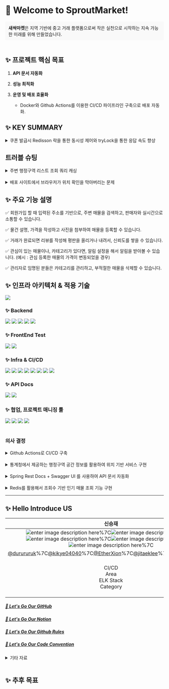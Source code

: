 # 🌱  Welcome to SproutMarket!

<div style="background-color: #f9f9f9; padding: 10px; ">
    <strong>새싹마켓</strong>은 지역 기반에 중고 거래 플랫폼으로써 작은 실천으로 시작하는 지속 가능한 미래를 위해 만들었습니다.
</div>




<br>

## ✨ 프로젝트 핵심 목표
1. **API 문서 자동화**

2. **성능 최적화**

3. **운영 및 배포 효율화**
    - Docker와 Github Actions를 이용한 CI/CD 파이프라인 구축으로 배포 자동화.

## ✨  KEY SUMMARY

<details><summary>쿠폰 발급시 Redisson 락을 통한 동시성 제어와 tryLock을 통한 응답 속도 향상</summary>

### 배경<br>
선착순 쿠폰 발급 이벤트를 가정하여 동시성 문제 해결

### 문제<br>
1.짧은 시간 동안 트래픽이 몰릴 때 발생하는 동시성 문제<br>
2.모든 요청에 락을 걸어 요청이 몰렸을 때 응답 속도가 지연되는 문제<br>

### 해결 방안<br>
**동시성 문제 해결**<br>
Reddison 락을 사용해 동시성 문제 해결

테스트 설정<br>
쿠폰 발급 개수 : 100
JMeter를 사용해 10초 동안 3000개의 요청을 보냄

락 사용 전 : 102개의 쿠폰이 발급됨

<img src = "https://media.discordapp.net/attachments/1262935762484068405/1308304950723346452/E18489E185B3E1848FE185B3E18485E185B5E186ABE18489E185A3E186BA_2024-11-15_E1848BE185A9E18492E185AE_2.24.43.png?ex=673d756f&is=673c23ef&hm=863107e890433615978a331e0103d7db64c2f7d2b7b2f2133f4cb6da85a44f57&=&format=webp&quality=lossless"> <br>

락 사용 후 : 정확히 100개의 쿠폰이 발급됨

<img src = "https://media.discordapp.net/attachments/1262935762484068405/1308304951038185524/E18489E185B3E1848FE185B3E18485E185B5E186ABE18489E185A3E186BA_2024-11-15_E1848BE185A9E18492E185AE_2.27.24.png?ex=673d756f&is=673c23ef&hm=dd7f96b7a35058127e22ec141d41813b3a92d97cd1e502eb8026ca91d137e254&=&format=webp&quality=lossless">

**응답 속도 지연 문제 해결**

lock.tryLock으로 락 대기 시간을 줄여 응답 속도 향상

테스트 설정<br>
쿠폰 발급 개수 : 100
JMeter를 사용해 10초 동안 3000개의 요청을 보냄

tryLock 사용 전 : 평균 응답 속도 1025ms<br>

<img src = "https://media.discordapp.net/attachments/1262935762484068405/1308304949947404318/0f10256b-cfce-4acd-aa75-ee736ebc90bd.png?ex=673d756f&is=673c23ef&hm=47898f651580325d7ddff8aec95b286150d44227fdcf7b9217c3ec3475968396&=&format=webp&quality=lossless"><br>

tryLock 사용 후 : 평균 응답 속도 73ms (약 92% 응답 속도 개선)<br>

<img src = "https://media.discordapp.net/attachments/1262935762484068405/1308304950232743936/673a06b6-bc98-46d8-a792-2c43d0a4b594.png?ex=673d756f&is=673c23ef&hm=8f62b7d8458d62dcb885348799a7ca5b709e0d233d8b8ff322cd519cd68e07e3&=&format=webp&quality=lossless"> 
</details>



## 트러블 슈팅
<details><summary> 주변 행정구역 리스트 조회 쿼리 캐싱 </summary>

### 배경
사용자가 매물을 조회할 때 주변 행정구역 리스트를 반환받아야 하는 쿼리를 DB에 날려야함

### 문제
특정 포인트로부터 일정한 거리만큼 떨어진 공간 연산 쿼리이기 때문에 사용자가 몰리면 DB에 부하가 많이 걸리는 문제가 있음


### 해결방안
해당 쿼리 결과를 캐싱해서 같은 요청이 들어올 시 캐시된 데이터를 응답하도록 시도함

**장점**
- 인메모리 캐시를 사용하기 때문에 응답시간이 빠름.
- 요청에 대해 MySQL에서 연산을 하지 않기 때문에 아무리 사용자가 몰려도 DB에 부하가 없음

### 실행 결과
3554개의 행정구역의 모든 경우의 수에서 캐싱한 결과 <br>
사용한 메모리 : 4.65MB <br>
캐싱 이전 쿼리 시간 : 평균 92ms <br>
캐싱 이후 쿼리 시간 : 평균 9ms (1022% 속도 향상) <br>
</details> <br>


<details><summary>배포 사이트에서 브라우저가 위치 확인을 막아버리는 문제
</summary>

### 배경 & 문제
회원가입을 할 때 현재 위치 확인 버튼을 누르면 사용자의 현재 위치를 가져오는데, 로컬 환경에서 [localhost:8080](http://localhost:8080) 식으로 들어갔을 때에는 브라우저가 위치를 잘 가져다줬는데, ec2에 배포한 후 들어가보니 작동을 하지 않았다.

크롬이 무언가 잘못되었나 생각해서 엣지, 파이어폭스 등 다른 브라우저로도 시도해보았지만 똑같이 로컬에선 되고, 배포 환경에서는 작동하지 않았다.

코드가 잘못되었으면 로컬에서도 안 됐을 것이니 코드는 문제가 없을 것이라고 생각하고, 뭔가 다른 이유를 찾다보니, 비 보안 연결(http)에서는 브라우저단에서 위치같은 정보를 서버에 넘겨주지 않는다는 것이었다.

로컬 환경에서는(localhost8080) 개발 편의를 위해 브라우저에서 딱히 막지 않는다고 한다.

### 해결

배포 환경에 무료 도메인을 발급받고, ssl 인증을 받은 후, 보안 연결(https)로 다시 시도해보니 배포환경에서도 작동한다는 것을 확인했다.
</details>




## ✨ 주요 기능 설명
✅ 회원가입 할 때 입력된 주소를 기반으로, 주변 매물을 검색하고, 판매자와 실시간으로 소통할 수 있습니다.

✅ 물건 설명, 가격을 작성하고 사진을 첨부하여 매물을 등록할 수 있습니다.

✅ 거래가 완료되면 리뷰를 작성해 평판을 올리거나 내려서, 신뢰도를 쌓을 수 있습니다.

✅ 관심이 있는 매물이나, 카테고리가 있다면, 알림 설정을 해서 알림을 받아볼 수 있습니다. (예시 : 관심 등록한 매물의 가격이 변동되었을 경우)

✅ 관리자로 임명된 분들은 카테고리를 관리하고, 부적절한 매물을 삭제할 수 있습니다.


## ✨ 인프라 아키텍처 & 적용 기술

<img src="https://camo.githubusercontent.com/a939a97343b526155a402189c6327f5a82a4d74d61daa9794127e4d7fdd9a757/68747470733a2f2f63646e2e646973636f72646170702e636f6d2f6174746163686d656e74732f313236323933353736323438343036383430352f313330333535363433393834323838313635372f556e7469746c65642e706e673f65783d36373263326630612669733d363732616464386126686d3d3065383662616366613633333163633838386134366636346538653733303765313434393533656665303934363031316261383466616539333237326364626626">


### ✨ Backend

<img src="https://img.shields.io/badge/JDK-17-ED8B00?style=for-the-badge&logo=openjdk&logoColor=white">
<img src="https://img.shields.io/badge/Spring Boot-3.3.4-6DB33F?style=for-the-badge&logo=Spring Boot&logoColor=white">
<img src="https://img.shields.io/badge/Spring Security-6DB33F?style=for-the-badge&logo=Spring Security&logoColor=white">
<img src="https://img.shields.io/badge/Hibernate-59666C?style=for-the-badge&logo=Hibernate&logoColor=white">

<img src="https://img.shields.io/badge/Redis-FF4438?style=for-the-badge&logo=Redis&logoColor=white">

### ✨ FrontEnd Test
<img src="https://img.shields.io/badge/HTML5-E34F26?style=for-the-badge&logo=HTML5&logoColor=white">
<img src="https://img.shields.io/badge/JavaScript-F7DF1E?style=for-the-badge&logo=JavaScript&logoColor=white">

### ✨ Infra & CI/CD
<img src="https://img.shields.io/badge/MySQL-4479A1?style=for-the-badge&logo=MySQL&logoColor=white">
<img src="https://img.shields.io/badge/Amazon EC2-FF9900?style=for-the-badge&logo=Amazon EC2&logoColor=white">
<img src="https://img.shields.io/badge/Amazon S3-569A31?style=for-the-badge&logo=Amazon S3&logoColor=white">
<img src="https://img.shields.io/badge/Amazon ElastiCache-C925D1?style=for-the-badge&logo=Amazon ElastiCache&logoColor=white">
<img src="https://img.shields.io/badge/Amazon RDS-527FFF?style=for-the-badge&logo=Amazon RDS&logoColor=white">
<img src="https://img.shields.io/badge/Docker-2496ED?style=for-the-badge&logo=Docker&logoColor=white">
<img src="https://img.shields.io/badge/Portainer-13BEF9?style=for-the-badge&logo=Portainer&logoColor=white">
<img src="https://img.shields.io/badge/Github Actions-2088FF?style=for-the-badge&logo=Github Actions&logoColor=white">


### ✨ API Docs

<img src="https://img.shields.io/badge/OpenAPI Initiative-6BA539?style=for-the-badge&logo=OpenAPI Initiative&logoColor=white">
<img src="https://img.shields.io/badge/swagger-85EA2D?style=for-the-badge&logo=swagger&logoColor=black">


###  ✨ 협업, 프로젝트 매니징 툴
<img src="https://img.shields.io/badge/Notion-000000?style=for-the-badge&logo=Notion&logoColor=white">
<img src="https://img.shields.io/badge/Github-181717?style=for-the-badge&logo=Github&logoColor=white">
<img src="https://img.shields.io/badge/Trello-0052CC?style=for-the-badge&logo=Trello&logoColor=white">
<img src="https://img.shields.io/badge/Slack-4A154B?style=for-the-badge&logo=Slack&logoColor=white">
<br><br>

### 의사 결정
<details><summary> Github Actions로 CI/CD 구축
</summary>

### Jenkins 대신에 Github Actions를 사용한 이유

**Jenkins**<br>
다양한 플러그인을 지원하고 온프레미스 도구이기 때문에 보안에 유리함<br>
직접 서버를 구축 해줘야 하고, 어느정도 자원을 차지하기 때문에 운용 비용이 발생한다.

**Github Actions**<br>
깃허브 레포지토리의 이벤트 기반으로 파이프라인을 가동하기 쉽고, 다양한 워크플로우 템플릿이 있음.<br>
따로 서버를 구축해주지 않아도 사용 가능함. <br>
퍼블릭 레포지토리의 경우 무제한으로 무료 사용 가능.<br>
워크 플로우 파일이 외부에 노출이 되기 때문에 취약점에 노출되기 쉬움, 소스 코드를 외부(깃허브)에 업로드 해야함.

우리 프로젝트의 경우 Jenkins 서버를 구축할만큼 예산이 없었고, 항상 public으로 레포지토리를 관리하기 때문에 구축이 간편하고, 무료로 사용할 수 있는
Github Actions를 사용하였다.
</details><br>

<details><summary> 통계청에서 제공하는 행정구역 공간 정보를 활용하여 위치 기반 서비스 구현
</summary>

### 통계청에서 제공하는 행정구역 공간 정보를 활용하여 구현

지역 기반 중고 거래 플랫폼이기 때문에 위치 기반 서비스를 제공할 필요가 있었다.<br>
좌표를 주소로 변환해주는 지오코딩 API를 사용하는 방법과 프로젝트 DB에 행정 구역 공간 정보를 넣어서 직접 조회하는 방식을 고민했어야 했다.
<br><br>
지오코딩 API의 경우 국도교통부, 네이버 지도, 카카오 지도, 구글 맵스, 티맵 등 여러 서비스 업체들이 제공해줌.<br>
무료 API 사용량이 제한되어 있으며, 반환받은 값을 DB에 저장하면 안 됨. <br>
그리고 우리는 범위 검색이 필요하기 때문에 어떤 포인트를 요청해서 포인트를 반환받는 API 특성상 구현 난이도가 높아질 것으로 예상됨.
또한 프로젝트 특성 상 동네라는 개념이 중요한데, 선택한 API 서비스에 장애가 발생하면 우리 프로젝트에 치명적임.<br><br>
이런 단점으로 통계청에서 제공하는 행정동 경계 정보를 받아서 그대로 DB에 저장 후 필요할 때마다 조회해서 사용하는 방식으로 결정했다.
<br><br>
</details>

<br>
<details><summary> Spring Rest Docs + Swagger UI 를 사용하여 API 문서 자동화
</summary>

### API 문서 작성 시기

API 문서를 작성하는 방식을 개발 전에 정리를 하고 시작 할지, 개발 후에 자동화 도구를 활용해서 작성할 것인지에 대해 정해야 했다.

개발 전에 API 문서를 작성하면 팀원 모두가 같은 문서를 보고 응답 흐름을 계속 상기하면서 개발할 수 있음. 하지만 계획과 다르게 개발 도중 수정이 됐는데 
문서에 반영을 안 했을 수도 있음. 

또한 버그나 이해도 문제로 실제와 다른 응답이 나갈 수도 있음.

하지만 개발이 끝나고 자동화 도구를 활용해서 문서화를 하면 실제 응답과 일치하는 API 문서를 작성할 수 있음.

실제 응답 기반 문서화라는 것이 엄청난 장점이라고 생각돼서 기능 개발 후 자동화 도구를 활용하여 API 문서를 만들기로 결정함.

### API 문서 자동화 도구 선택

Swagger VS Spring Rest Docs

**Swagger**

- UI가 이쁨.
- Try It Out 기능을 활용하여 실제로 서버에 요청을 날려보고 제대로 응답이 반환되는지 확인할 수 있음. 
- 컨트롤러 레이어에 문서화 관련 코드가 추가로 들어감

**Spring Rest Docs**

- 테스트 코드 기반으로 문서화를 시켜줄 수 있음. 
- UI가 별로 이쁘지 않음.

Swagger의 경우 컨트롤러 레이어에 문서화 관련 코드가 추가로 들어간다는 점이 단일 책임 원칙을 위반하는 것 같고,
Spring Rest Docs가 테스트 기반 문서화라는 점이 문서의 신뢰도를 더 높여줄 수 있을 것 같아서 Spring Rest Docs를 사용하려고 결정함.
<br><br>
더 찾아보니 Spring Rest Docs로 문서를 만들면, 그것을 Swagger UI로 볼 수 있게 OpenAPI 3 문서로 변환해주는 도구를 발견해서 이것도 사용하려고 결정했다.

결과적으로 테스트 코드 기반이라 신뢰도도 있고, UI도 이쁘면서, 프로덕트 코드에 문서화 코드가 섞이는 것도 방지한 것 같아서 이 방법으로 
API 문서화를 하기로 최종 결정했다.
</details>

<br>

<details><summary> Redis를 활용해서 조회수 기반 인기 매물 조회 기능 구현
</summary>

### 배경

가장 인기있는 매물 5개를 상단에 노출 시키기 위해 조회수 기반 인기 매물 조회 기능을 구현해야 했다.
한 유저가 자기 매물의 조회수를 마음대로 올려서 항상 상위에 노출 시킬 수도 있기 때문에 조회수 어뷰징도 신경써야했다.

### Redis를 활용해서 구현

1. 사용자 단위 조회 기록 관리 
사용자 단위로 조회 여부를 판단하기 위해 Redis Key를 UserView:ItemId:{itemId}:UserId:{userId} 포맷으로 생성하고,
조회 기록은 1시간의 TTL로 관리했다.
사용자가 동일 매물을 1시간 내 반복 조회하더라도 조회수는 증가하지 않도록 설계했다.


2. 실시간 조회수 증가 처리
조회수는 ViewCount:ItemId:{itemId}로 Redis에 저장된다. 
Redis의 INCR 명령어를 통해 조회수 증가를 원자적으로 처리했다.


3. 조회수 기반 상위 매물 조회
사용자 지역 정보를 기반으로 매물 리스트를 필터링한 후, Redis에서 각 매물의 조회수를 가져와 정렬했다. <br>
상위 5개 매물은 조회수를 기준으로 내림차순 정렬해 반환했다.


### 구현 방법 의사결정 이유
1. 처리 속도
Redis는 메모리 기반으로 작동해 데이터 읽기, 쓰기 속도가 매우 빠르다. <br>
대규모 동시 요청도 효율적으로 처리할 수 있어서 조회 성능이 향상된다.


2. 데이터베이스 부하 감소
조회수 데이터를 Redis에서 관리하여 DB의 부하를 줄였다.


3. TTL 기반 실시간 관리
회원별 조회 데이터를 TTL로 관리해 중복을 방지하고 실시간 인기 매물을 정확하게 조회할 수 있다.
</details>

---
## ✨ Hello Introduce US


|신승재|김기혜|장기현|이지택|양혜민|
|:----:|:----:|:----:|:----:|:----:|
|![enter image description here](https://avatars.githubusercontent.com/u/147094944?v=4)%7C![enter image description here](https://avatars.githubusercontent.com/u/150889625?v=4)%7C![enter image description here](https://avatars.githubusercontent.com/u/109169177?v=4)%7C![enter image description here](https://teamsparta.notion.site/image/https%3A%2F%2Fprod-files-secure.s3.us-west-2.amazonaws.com%2F83c75a39-3aba-4ba4-a792-7aefe4b07895%2F0ebe0603-a6a3-4be2-8deb-061448070a66%2FUntitled.jpeg?table=block&id=d7bf83a8-c4ea-46b8-b8f8-51984c3c63c9&spaceId=83c75a39-3aba-4ba4-a792-7aefe4b07895&width=670&userId=&cache=v2)%7C![enter image description here](https://ca.slack-edge.com/T06B9PCLY1E-U074B44JZN0-0d66bbf845ed-192)%7C
|[@durururuk](https://github.com/durururuk)%7C[@kikye04040](https://github.com/kikye04040)%7C[@EtherXion](https://github.com/EtherXion)%7C[@jitaeklee](https://github.com/jitaeklee)%7C[@asitwas729](https://github.com/asitwas729)%7C
| CI/CD<br>Area<br>ELK Stack<br>Category  | Kakao Login<br>User<br>Alert<br>RabbitMQ | Chatting<br> | Trade<br>Review<br>Report<br>Popular Item<br>Coupon | Item<br>Image |



##### [💚 Let's Go Our GitHub](https://github.com/NBC-Spring6-Final-Team15/sprout-market)

##### [💚 Let's Go Our Notion](https://teamsparta.notion.site/15-15-aac3459b7971408392231a60149bcb9f)

##### [💚 Let's Go Our Github Rules](https://teamsparta.notion.site/Github-Rules-010c40cb458947e8ba9ac1483f7c0871)

##### [💚 Let's Go Our Code Convention](https://teamsparta.notion.site/Code-Convention-435a94ebb5a94dcc9cfda16a434d6846)

<details><summary>
기타 자료
</summary>

### ERD
<img src="https://github.com/user-attachments/assets/ceb2e667-73d4-4b23-a53f-c17663cba43e">

### API 문서
http://43.203.87.214:8081/

### 자료 출처
행정구역 geoJson :  https://github.com/vuski/admdongkor

### 프로젝트 구조

<details><summary> 프로젝트 구조
</summary>

*Write here!*
</details>

</details>
<br>

## ✨ 추후 목표